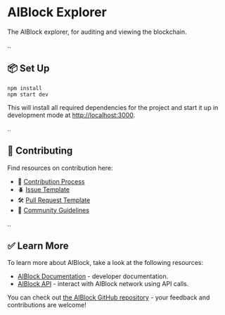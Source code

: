 # AIBlock Explorer

The AIBlock explorer, for auditing and viewing the blockchain.

..

## 📦 Set Up

```
npm install
npm start dev
```

This will install all required dependencies for the project and start it up in development mode at  [http://localhost:3000](http://localhost:3000). 

..

## 🤝 Contributing

Find resources on contribution here:

- 🧩 [Contribution Process](https://github.com/ABlockOfficial/.github/blob/main/contribution-process/README.md)
- 🪲 [Issue Template](https://github.com/ABlockOfficial/.github/blob/main/issue-template/README.md)
- 🛠️ [Pull Request Template](https://github.com/ABlockOfficial/.github/blob/main/pr-template/README.md)
- 🤝 [Community Guidelines](https://github.com/ABlockOfficial/.github/blob/main/community-guidelines/README.md)

..

## ✅ Learn More

To learn more about AIBlock, take a look at the following resources:

- [AIBlock Documentation](https://aiblock.dev/docs/) - developer documentation.
- [AIBlock API](https://aiblock.dev/docs/api/overview) - interact with AIBlock network using API calls.

You can check out [the AIBlock GitHub repository](https://github.com/AIBlockOfficial/) - your feedback and contributions are welcome!
